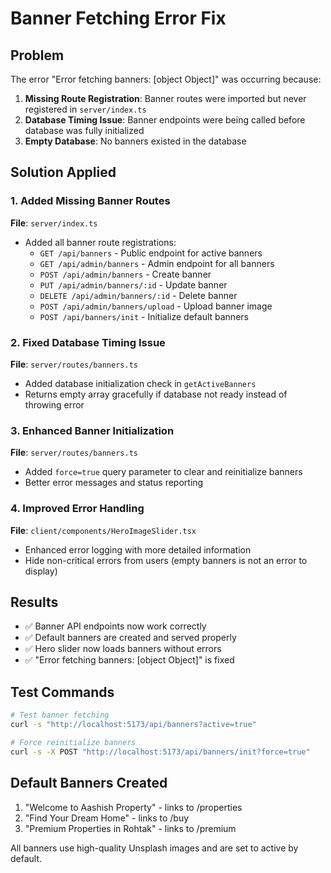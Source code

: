 # Banner Fetching Error Fix

## Problem

The error "Error fetching banners: [object Object]" was occurring because:

1. **Missing Route Registration**: Banner routes were imported but never registered in `server/index.ts`
2. **Database Timing Issue**: Banner endpoints were being called before database was fully initialized
3. **Empty Database**: No banners existed in the database

## Solution Applied

### 1. Added Missing Banner Routes

**File**: `server/index.ts`

- Added all banner route registrations:
  - `GET /api/banners` - Public endpoint for active banners
  - `GET /api/admin/banners` - Admin endpoint for all banners
  - `POST /api/admin/banners` - Create banner
  - `PUT /api/admin/banners/:id` - Update banner
  - `DELETE /api/admin/banners/:id` - Delete banner
  - `POST /api/admin/banners/upload` - Upload banner image
  - `POST /api/banners/init` - Initialize default banners

### 2. Fixed Database Timing Issue

**File**: `server/routes/banners.ts`

- Added database initialization check in `getActiveBanners`
- Returns empty array gracefully if database not ready instead of throwing error

### 3. Enhanced Banner Initialization

**File**: `server/routes/banners.ts`

- Added `force=true` query parameter to clear and reinitialize banners
- Better error messages and status reporting

### 4. Improved Error Handling

**File**: `client/components/HeroImageSlider.tsx`

- Enhanced error logging with more detailed information
- Hide non-critical errors from users (empty banners is not an error to display)

## Results

- ✅ Banner API endpoints now work correctly
- ✅ Default banners are created and served properly
- ✅ Hero slider now loads banners without errors
- ✅ "Error fetching banners: [object Object]" is fixed

## Test Commands

```bash
# Test banner fetching
curl -s "http://localhost:5173/api/banners?active=true"

# Force reinitialize banners
curl -s -X POST "http://localhost:5173/api/banners/init?force=true"
```

## Default Banners Created

1. "Welcome to Aashish Property" - links to /properties
2. "Find Your Dream Home" - links to /buy
3. "Premium Properties in Rohtak" - links to /premium

All banners use high-quality Unsplash images and are set to active by default.
